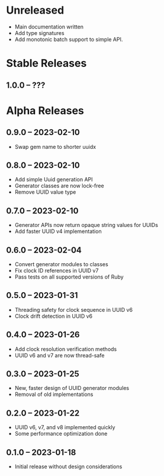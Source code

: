 # Unreleased

- Main documentation written
- Add type signatures
- Add monotonic batch support to simple API.

# Stable Releases

## 1.0.0 &ndash; ???

# Alpha Releases

## 0.9.0 &ndash; 2023-02-10
- Swap gem name to shorter uuidx

## 0.8.0 &ndash; 2023-02-10
- Add simple Uuid generation API
- Generator classes are now lock-free
- Remove UUID value type

## 0.7.0 &ndash; 2023-02-10
- Generator APIs now return opaque string values for UUIDs
- Add faster UUID v4 implementation

## 0.6.0 &ndash; 2023-02-04
- Convert generator modules to classes
- Fix clock ID references in UUID v7
- Pass tests on all supported versions of Ruby

## 0.5.0 &ndash; 2023-01-31
- Threading safety for clock sequence in UUID v6
- Clock drift detection in UUID v6

## 0.4.0 &ndash; 2023-01-26
- Add clock resolution verification methods
- UUID v6 and v7 are now thread-safe

## 0.3.0 &ndash; 2023-01-25
- New, faster design of UUID generator modules
- Removal of old implementations

## 0.2.0 &ndash; 2023-01-22
- UUID v6, v7, and v8 implemented quickly
- Some performance optimization done

## 0.1.0 &ndash; 2023-01-18
- Initial release without design considerations
